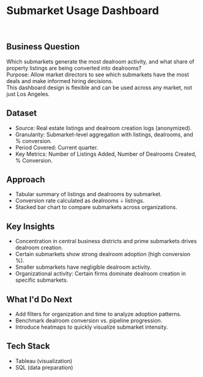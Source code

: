 
# Submarket Usage Dashboard

![Dashboard Screenshot](screenshot.png)

## Business Question
Which submarkets generate the most dealroom activity, and what share of property listings are being converted into dealrooms?  
Purpose: Allow market directors to see which submarkets have the most deals and make informed hiring decisions.  
This dashboard design is flexible and can be used across any market, not just Los Angeles.

## Dataset
- Source: Real estate listings and dealroom creation logs (anonymized).  
- Granularity: Submarket-level aggregation with listings, dealrooms, and % conversion.  
- Period Covered: Current quarter.  
- Key Metrics: Number of Listings Added, Number of Dealrooms Created, % Conversion.  

## Approach
- Tabular summary of listings and dealrooms by submarket.  
- Conversion rate calculated as dealrooms ÷ listings.  
- Stacked bar chart to compare submarkets across organizations.  

## Key Insights
- Concentration in central business districts and prime submarkets drives dealroom creation.  
- Certain submarkets show strong dealroom adoption (high conversion %).  
- Smaller submarkets have negligible dealroom activity.  
- Organizational activity: Certain firms dominate dealroom creation in specific submarkets.  

## What I'd Do Next
- Add filters for organization and time to analyze adoption patterns.  
- Benchmark dealroom conversion vs. pipeline progression.  
- Introduce heatmaps to quickly visualize submarket intensity.  

## Tech Stack
- Tableau (visualization)  
- SQL (data preparation)

